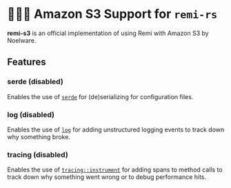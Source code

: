 # 🐻‍❄️🧶 Amazon S3 Support for `remi-rs`
**remi-s3** is an official implementation of using Remi with Amazon S3 by Noelware.

## Features
### serde (disabled)
Enables the use of [`serde`](https://docs.rs/serde) for (de)serializing for configuration files.

### log (disabled)
Enables the use of [`log`](https://docs.rs/log) for adding unstructured logging events to track down why something broke.

### tracing (disabled)
Enables the use of [`tracing::instrument`](https://docs.rs/tracing/*/tracing/attr.instrument.html) for adding spans to method calls to track down why something went wrong or to debug performance hits.
